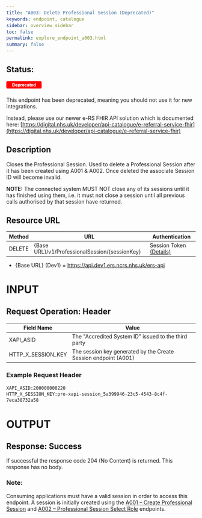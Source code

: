 ```yaml
---
title: "A003: Delete Professional Session (Deprecated)"
keywords: endpoint, catalogue
sidebar: overview_sidebar
toc: false
permalink: explore_endpoint_a003.html
summary: false
---
```


## Status: 

![Deprecated](images/icons/api_deprecated.png)

This endpoint has been deprecated, meaning you should not use it for new integrations.

Instead, please use our newer e-RS FHIR API solution which is documented here:
[https://digital.nhs.uk/developer/api-catalogue/e-referral-service-fhir](https://digital.nhs.uk/developer/api-catalogue/e-referral-service-fhir)

## Description
Closes the Professional Session. Used to delete a Professional Session after it has been created using A001 & A002. Once deleted the associate Session ID will become invalid.

**NOTE:** The connected system MUST NOT close any of its sessions until it has finished using them, i.e. it must not close a session until all previous calls authorised by that session have returned.

## Resource URL

| Method | URL | Authentication |
| -------| --- | -------------- |
| DELETE | {Base URL}/v1/ProfessionalSession/{sessionKey} | Session Token [(Details)](develop_business_flow_bf001.html) |

- {Base URL} (Dev1) = https://api.dev1.ers.ncrs.nhs.uk/ers-api  

# INPUT

## Request Operation: Header

| Field Name | Value |
| ---------- | ----- |
| XAPI_ASID | The "Accredited System ID" issued to the third party |
| HTTP_X_SESSION_KEY | The session key generated by the Create Session endpoint (A001)  |

### Example Request Header
```http
XAPI_ASID:200000000220
HTTP_X_SESSION_KEY:pro-xapi-session_5a399946-23c5-4543-8c4f-7eca38732a58
```

# OUTPUT
## Response: Success
If successful the response code 204 (No Content) is returned. This response has no body.


### Note:
Consuming applications must have a valid session in order to access this endpoint. A session is initially created using the [A001 – Create Professional Session](explore_endpoint_a001.html) and [A002 – Professional Session Select Role](explore_endpoint_a002.html) endpoints.
